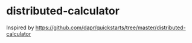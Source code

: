 # distributed-calculator
Inspired  by https://github.com/dapr/quickstarts/tree/master/distributed-calculator
